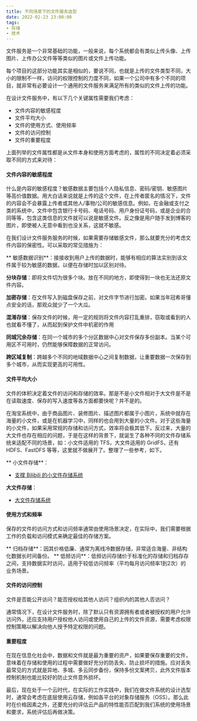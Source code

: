 ```yaml
---
title: 不同场景下的文件服务选型
date: 2022-02-23 23:00:00
tags: 
- 存储
- 技术
---
```


文件服务是一个非常基础的功能，一般来说，每个系统都会有类似上传头像、上传图片、上传办公文件等等类似的图片或文件上传功能。

每个项目的这部分功能其实是相似的，要说不同，也就是上传的文件类型不同，大小的限制不一样，访问的权限控制的力度不同，如果一个公司中有多个不同的项目，就非常有必要设计一个通用的文件服务来满足所有的类似的文件上传的功能。

在设计文件服务中，有以下几个关键属性需要我们考虑：
- 文件内容的敏感程度
- 文件平均大小
- 文件的使用方式、使用频率
- 文件的访问控制
- 文件的重要程度

上面列举的文件属性都是从文件本身和使用方面考虑的，属性的不同决定着必须采取不同的方式来对待：

#### 文件内容的敏感程度
什么是内容的敏感程度？敏感数据主要包括个人隐私信息、密码/密钥、敏感图片等高价值数据。用大白话来说就是上传的这个文件，在上传者匿名的情况下，文件的内容会不会暴露上传者或其他人/事物/公司的敏感信息。例如，在金融或支付之类的系统中，文件中包含银行卡号码、电话号码、用户身份证号码，或是企业的合同等等，包含这类信息的文件就可以说是敏感文件。反之像是用户随手发到博客的图片，即使被人无意中看到也没关系，这就不敏感。

在我们设计文件服务服务的时候，如果需要存储敏感文件，那么就要充分的考虑文件内容的保密性。可以采取的常见措施为：

** 敏感数据识别**：接接收到用户上传的数据时，能够有相应的算法实别到该文件属于较为敏感的数据，以便在存储时加以区别对待。

**分块存储**：即将文件切为很多个块。放在不同的地方，即使得到一块也无法还原文件内容。

**加密存储**：在文件写入到磁盘保存之前，对文件字节进行加密。如果当年冠希哥懂点安全的话，那观众就少了一个大瓜。

**混淆存储**：保存文件的时候，用一定的规则将文件内容打乱重排，窃取或看到的人也就看不懂了，从而起到保护文件中机密的作用

**同城冗余存储**：在同一个城市的多个分区数据中心对文件保存多份副本。当某个可用区不可用时，仍然能够保障数据的正常访问。

**跨区域复制**：跨越多个不同的地域数据中心之间复制数据，让重要数据一次保存到多个城市，从而实现更高的可用性。

#### 文件平均大小
文件的体积决定着文件的访问和存储的效率。那是不是小文件相对于大文件是不是在读取速度、保存的写入速度等各方面都要快呢？并不是的。 

在淘宝系统中，由于商品图片、装修图片、描述图片都属于小图片，系统中就存在海量的小文件，或是在机器学习中，同样的也会用到大量的小文件。对于这些海量的小文件，如果采用常规的存储和访问方式，效率将会极其低下。反过来，大量的大文件也存在相应的问题，于是在这样的背景下，就诞生了各种不同的文件存储系统来适配不同的场景，如：小文件适用的 TFS，大文件适用的 GridFS，还有 HDFS、FastDFS 等等，这里就不做展开了。整理了一些参考，如下。

** 小文件存储**：
 - [支撑 Bilibili 的小文件存储系统](https://blog.51cto.com/u_14977574/2547854)

**大文件存储**：
- [大文件存储系统](https://support.huaweicloud.com/topic/182577-1-D)

#### 使用方式和频率
保存的文件的访问方式和访问频率通常由使用场景决定，在实际中，我们需要根据工作的负载和访问模式来确定最佳的存储方案。

** 归档存储**：因其价格低廉、通常为离线冷数据存储，非常适合海量、非结构化数据长时间备份。
** 低频访问**：低频访问存储价于标准化的存储和归档存存之间，支持数据实时访问，适用于较低访问频率（平均每月访问频率1到2次）的业务场景。

#### 文件的访问控制
文件是否能公开访问？能否授权给其他人访问？组织内的其他人否访问？

通常情况下，在设计文件服务时，除了默认只有资源拥有者或者被授权的用户允许访问外，还应支持用户授权他人访问或使用自己的上传的文件资源，需要考虑权限控制策略以解决向他人授予特定权限的问题。

#### 重要程度
在现在信息化社会中，数据和文件就是最为重要的资产，如果要保存重要的文件，意味着在存储和使用的过程中需要做好充分的防丢失、防止损坏的措施。应对丢失最常见的方式就是异地、多城、多云同步备份，保持多份文案拷贝，此外文件版本控制机制也能比较好的防止文件意外损坏。

最后，现在处于一个云时代，在实际的工作实践中，我们在做文件系统的设计选型时，通常会考虑在底层使用云存储，例如各平台的对象存储服务（OSS）。那么此时在价格因素之外，还要充分的评估云产品的特性能否匹配到我们系统的使用场景和要求，系统评估后再做决策。

